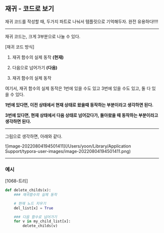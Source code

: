 ## 재귀 - 코드로 보기

재귀 코드를 작성할 때, 두가지 파트로 나눠서 템플릿으로 기억해두자. 완전 유용하다!!!!

---

재귀 코드는, 크게 3부분으로 나눌 수 있다.

[재귀 코드 방식]

1. 재귀 함수의 실제 동작 **(현재)**

2. 다음으로 넘어가기 **(다음)**

3. 재귀 함수의 실제 동작



여기서, 재귀 함수의 실제 동작은 1번에 있을 수도 있고 3번에 있을 수도 있고, 둘 다 있을 수 있다.

**1번에 있다면, 이전 상태에서 현재 상태로 왔을때 동작하는 부분이라고 생각하면 된다.**

**3번에 있다면, 현재 상태에서 다음 상태로 넘어갔다가, 돌아왔을 때 동작하는 부분이라고 생각하면 된다.**

---

그림으로 생각하면, 아래와 같다.

![image-20220804194501411](/Users/yoon/Library/Application Support/typora-user-images/image-20220804194501411.png)



---

### 예시

[1068-트리]

```python
def delete_childs(x):
    ### 재귀함수의 실제 동작

    # 현재 노드 지우기
    del_list[x] = True

    ### 다음 함수로 넘어가기
    for v in my_child_list[x]:
        delete_childs(v)
```

